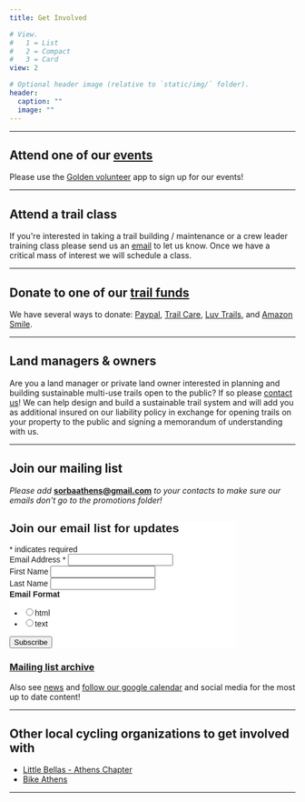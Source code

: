 ```yaml
---
title: Get Involved

# View.
#   1 = List
#   2 = Compact
#   3 = Card
view: 2

# Optional header image (relative to `static/img/` folder).
header:
  caption: ""
  image: ""
---
```


* * *

## Attend one of our [events](/events/)

Please use the [Golden volunteer](www.goldenvolunteer.com) app to sign up for our events!

* * *

## Attend a trail class

If you're interested in taking a trail building / maintenance or a crew leader training class please send us an [email](mailto:sorbaathens@gmail.com) to let us know. Once we have a critical mass of interest we will schedule a class.

* * *

## Donate to one of our [trail funds](/donate/)

We have several ways to donate: [Paypal](https://www.paypal.com/donate/?token=IDVd4hJA-AVsHDF04wq-nTh5xi_0zUFsQfsB5mFktWIdzZhalq3jM09fIVJFF6m2N5B3iG&country.x=US&locale.x=US), [Trail Care](https://www.trail.care/), [Luv Trails](https://www.luvtrails.com/), and [Amazon Smile](https://smile.amazon.com/ch/45-4076792).

* * *

## Land managers & owners

Are you a land manager or private land owner interested in planning and building sustainable multi-use trails open to the public? If so please [contact us](mailto:sorbaathens.org)! We can help design and build a sustainable trail system and will add you as additional insured on our liability policy in exchange for opening trails on your property to the public and signing a memorandum of understanding with us.


* * *

## Join our mailing list

*Please add* **sorbaathens@gmail.com** *to your contacts to make sure our emails don't go to the promotions folder!*

<!-- Begin Mailchimp Signup Form -->
<link href="//cdn-images.mailchimp.com/embedcode/classic-10_7.css" rel="stylesheet" type="text/css">
<style type="text/css">
	#mc_embed_signup{background:#fff; clear:left; font:14px Helvetica,Arial,sans-serif;  width:400px;}
	/* Add your own Mailchimp form style overrides in your site stylesheet or in this style block.
	   We recommend moving this block and the preceding CSS link to the HEAD of your HTML file. */
</style>
<div id="mc_embed_signup">
<form action="https://sorbaathens.us5.list-manage.com/subscribe/post?u=adbf66178de23b42a91c79ff8&amp;id=4bfd6b22b6" method="post" id="mc-embedded-subscribe-form" name="mc-embedded-subscribe-form" class="validate" target="_blank" novalidate>
    <div id="mc_embed_signup_scroll">
	<h2>Join our email list for updates</h2>
<div class="indicates-required"><span class="asterisk">*</span> indicates required</div>
<div class="mc-field-group">
	<label for="mce-EMAIL">Email Address  <span class="asterisk">*</span>
</label>
	<input type="email" value="" name="EMAIL" class="required email" id="mce-EMAIL">
</div>
<div class="mc-field-group">
	<label for="mce-FNAME">First Name </label>
	<input type="text" value="" name="FNAME" class="" id="mce-FNAME">
</div>
<div class="mc-field-group">
	<label for="mce-LNAME">Last Name </label>
	<input type="text" value="" name="LNAME" class="" id="mce-LNAME">
</div>
<div class="mc-field-group input-group">
    <strong>Email Format </strong>
    <ul><li><input type="radio" value="html" name="EMAILTYPE" id="mce-EMAILTYPE-0"><label for="mce-EMAILTYPE-0">html</label></li>
<li><input type="radio" value="text" name="EMAILTYPE" id="mce-EMAILTYPE-1"><label for="mce-EMAILTYPE-1">text</label></li>
</ul>
</div>
	<div id="mce-responses" class="clear">
		<div class="response" id="mce-error-response" style="display:none"></div>
		<div class="response" id="mce-success-response" style="display:none"></div>
	</div>    <!-- real people should not fill this in and expect good things - do not remove this or risk form bot signups-->
    <div style="position: absolute; left: -5000px;" aria-hidden="true"><input type="text" name="b_adbf66178de23b42a91c79ff8_4bfd6b22b6" tabindex="-1" value=""></div>
    <div class="clear"><input type="submit" value="Subscribe" name="subscribe" id="mc-embedded-subscribe" class="button"></div>
    </div>
</form>
</div>
<script type='text/javascript' src='//s3.amazonaws.com/downloads.mailchimp.com/js/mc-validate.js'></script><script type='text/javascript'>(function($) {window.fnames = new Array(); window.ftypes = new Array();fnames[0]='EMAIL';ftypes[0]='email';fnames[1]='FNAME';ftypes[1]='text';fnames[2]='LNAME';ftypes[2]='text';}(jQuery));var $mcj = jQuery.noConflict(true);</script>
<!--End mc_embed_signup-->

### [Mailing list archive](https://us5.campaign-archive.com/home/?u=adbf66178de23b42a91c79ff8&id=4bfd6b22b6)

Also see [news](/news/) and [follow our google calendar](/events/) and social media for the most up to date content!

* * *

## Other local cycling organizations to get involved with

+ [Little Bellas - Athens Chapter](https://littlebellas.com/camp/athens-ga/)
+ [Bike Athens](https://www.bikeathens.org)

* * *

